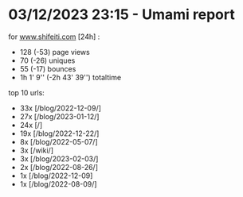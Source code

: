 # 03/12/2023 23:15 - Umami report
for www.shifeiti.com [24h] :

 - 128 (-53) page views
 - 70 (-26) uniques
 - 55 (-17) bounces
 - 1h 1' 9'' (-2h 43' 39'') totaltime


top 10 urls:
 - 33x [/blog/2022-12-09/]
 - 27x [/blog/2023-01-12/]
 - 24x [/]
 - 19x [/blog/2022-12-22/]
 - 8x [/blog/2022-05-07/]
 - 3x [/wiki/]
 - 3x [/blog/2023-02-03/]
 - 2x [/blog/2022-08-26/]
 - 1x [/blog/2022-12-09]
 - 1x [/blog/2022-08-09/]


